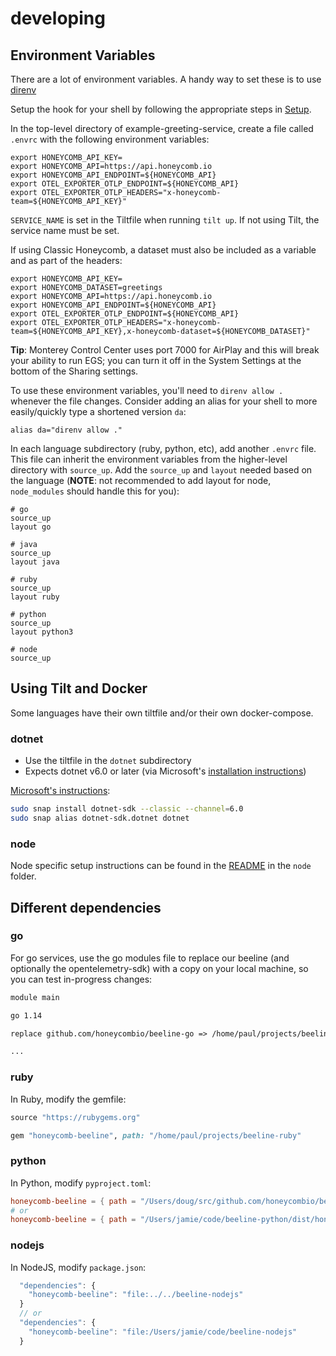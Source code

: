 # developing

## Environment Variables

There are a lot of environment variables.
A handy way to set these is to use [direnv](https://github.com/direnv/direnv)

Setup the hook for your shell by following the appropriate steps in [Setup](https://github.com/direnv/direnv/blob/master/docs/hook.md).

In the top-level directory of example-greeting-service, create a file called `.envrc` with the following environment variables:

```shell
export HONEYCOMB_API_KEY=
export HONEYCOMB_API=https://api.honeycomb.io
export HONEYCOMB_API_ENDPOINT=${HONEYCOMB_API}
export OTEL_EXPORTER_OTLP_ENDPOINT=${HONEYCOMB_API}
export OTEL_EXPORTER_OTLP_HEADERS="x-honeycomb-team=${HONEYCOMB_API_KEY}"
```

`SERVICE_NAME` is set in the Tiltfile when running `tilt up`.
If not using Tilt, the service name must be set.

If using Classic Honeycomb, a dataset must also be included as a variable and as part of the headers:

```shell
export HONEYCOMB_API_KEY=
export HONEYCOMB_DATASET=greetings
export HONEYCOMB_API=https://api.honeycomb.io
export HONEYCOMB_API_ENDPOINT=${HONEYCOMB_API}
export OTEL_EXPORTER_OTLP_ENDPOINT=${HONEYCOMB_API}
export OTEL_EXPORTER_OTLP_HEADERS="x-honeycomb-team=${HONEYCOMB_API_KEY},x-honeycomb-dataset=${HONEYCOMB_DATASET}"
```

**Tip**: Monterey Control Center uses port 7000 for AirPlay and this will break your ability to run EGS; you can turn it off in the System Settings at the bottom of the Sharing settings.

To use these environment variables, you'll need to `direnv allow .` whenever the file changes.
Consider adding an alias for your shell to more easily/quickly type a shortened version `da`:

`alias da="direnv allow ."`

In each language subdirectory (ruby, python, etc), add another `.envrc` file.
This file can inherit the environment variables from the higher-level directory with `source_up`.
Add the `source_up` and `layout` needed based on the language (**NOTE**: not recommended to add layout for node, `node_modules` should handle this for you):

```shell
# go
source_up
layout go
```

```shell
# java
source_up
layout java
```

```shell
# ruby
source_up
layout ruby
```

```shell
# python
source_up
layout python3
```

```shell
# node
source_up
```

## Using Tilt and Docker

Some languages have their own tiltfile and/or their own docker-compose.

### dotnet

- Use the tiltfile in the `dotnet` subdirectory
- Expects dotnet v6.0 or later (via Microsoft's [installation instructions](https://docs.microsoft.com/en-us/dotnet/core/install/))

[Microsoft's instructions](https://docs.microsoft.com/en-us/dotnet/core/install/linux-snap):

```bash
sudo snap install dotnet-sdk --classic --channel=6.0
sudo snap alias dotnet-sdk.dotnet dotnet
```

### node

Node specific setup instructions can be found in the [README](node/README.md) in the `node` folder.

## Different dependencies

### go

For go services, use the go modules file to replace our beeline (and optionally the opentelemetry-sdk) with a copy on your local machine, so you can test in-progress changes:

```txt
module main

go 1.14

replace github.com/honeycombio/beeline-go => /home/paul/projects/beeline-go

...
```

### ruby

In Ruby, modify the gemfile:

```ruby
source "https://rubygems.org"

gem "honeycomb-beeline", path: "/home/paul/projects/beeline-ruby"
```

### python

In Python, modify `pyproject.toml`:

```toml
honeycomb-beeline = { path = "/Users/doug/src/github.com/honeycombio/beeline-python", develop = true} }
# or
honeycomb-beeline = { path = "/Users/jamie/code/beeline-python/dist/honeycomb-beeline-2.17.42.tar.gz" }
```

### nodejs

In NodeJS, modify `package.json`:

```js
  "dependencies": {
    "honeycomb-beeline": "file:../../beeline-nodejs"
  }
  // or
  "dependencies": {
    "honeycomb-beeline": "file:/Users/jamie/code/beeline-nodejs"
  }
```
